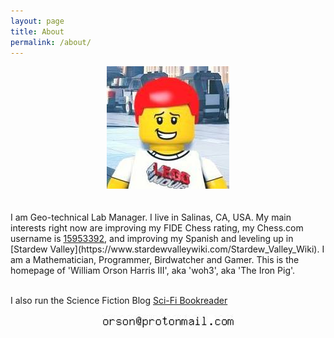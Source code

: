 ```yaml
---
layout: page
title: About
permalink: /about/
---
```

<div style="text-align: center;"><img src="/images/lego-me.jpg" width="196" height="196" alt=""></div><br><br>
I am  Geo-technical Lab Manager. I live in Salinas, CA, USA. My main interests right now are improving my FIDE Chess rating, my Chess.com username is <a href="https://www.chess.com/member/15953392">15953392</a>, and improving my Spanish and leveling up in
[Stardew Valley](https://www.stardewvalleywiki.com/Stardew_Valley_Wiki). I am a Mathematician, Programmer, Birdwatcher and Gamer. This is the homepage of 'William Orson Harris III', aka 'woh3', aka 'The Iron Pig'. <br><br>

I also run the Science Fiction Blog <a href="https://scifibookreader.wordpress.com/">Sci-Fi Bookreader</a>


<div style="text-align: center;"><img src="/images/email.jpg" width="211" height="21" alt=""></div>

